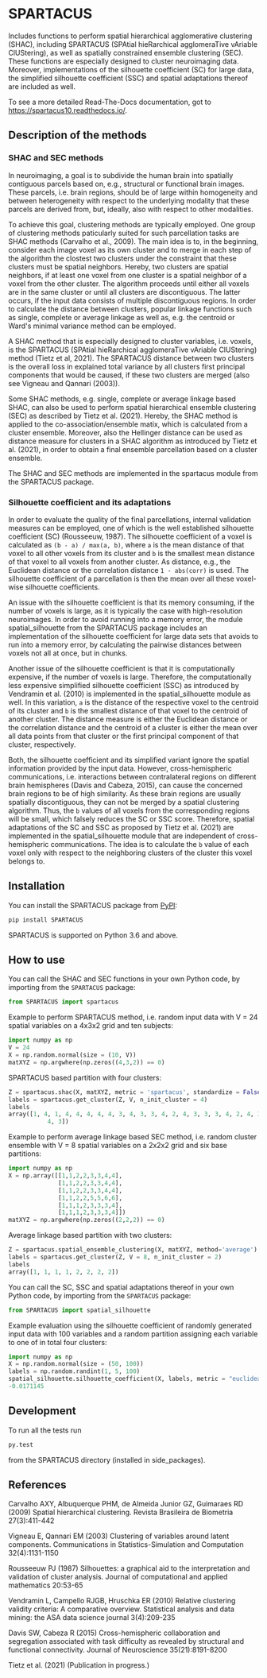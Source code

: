 # SPARTACUS
Includes functions to perform spatial hierarchical agglomerative clustering (SHAC),
including SPARTACUS (SPAtial hieRarchical agglomeraTive vAriable ClUStering), 
as well as spatially constrained ensemble clustering (SEC). These functions are 
especially designed to cluster neuroimaging data. Moreover, implementations of 
the silhouette coefficient (SC) for large data, the simplified silhouette 
coefficient (SSC) and spatial adaptations thereof are included as well. 

To see a more detailed Read-The-Docs documentation, got to <https://spartacus10.readthedocs.io/>.

## Description of the methods

### SHAC and SEC methods 

In neuroimaging, a goal is to subdivide the human brain into spatially contiguous 
parcels based on, e.g., structural or functional brain images.
These parcels, i.e. brain regions, should be of large within homogeneity and between 
heterogeneity with respect to the underlying modality that these 
parcels are derived from, but, ideally, also with respect to other modalities.

To achieve this goal, clustering methods are typically employed. One group of 
clustering methods paticularly suited for such parcellation tasks are SHAC methods
(Carvalho et al., 2009). 
The main idea is to, in the beginning, consider each image voxel as its own cluster
and to merge in each step of the algorithm the clostest two clusters under the
constraint that these clusters must be spatial neighbors. Hereby, two clusters are 
spatial neighbors, if at least one voxel from one cluster is a spatial neighbor 
of a voxel from the other cluster. The algorithm proceeds until either all voxels are 
in the same cluster or until all clusters are discontiguous. The latter occurs,
if the input data consists of multiple discontiguous regions. In order to calculate
the distance between clusters, popular linkage functions such as single, complete 
or average linkage as well as, e.g. the centroid or Ward's minimal variance method
can be employed.

A SHAC method that is especially designed to cluster variables, i.e. voxels, is the SPARTACUS 
(SPAtial hieRarchical agglomeraTive vAriable ClUStering) method (Tietz et al, 2021).
The SPARTACUS distance between two clusters is the overall loss in explained 
total variance by all clusters first principal components that would be caused, 
if these two clusters are merged (also see Vigneau and Qannari (2003)).

Some SHAC methods, e.g. single, complete or average linkage based SHAC, can also 
be used to perform spatial hierarchical ensemble clustering (SEC) as described 
by Tietz et al. (2021). Hereby, the SHAC method is applied to the co-association/ensemble
matix, which is calculated from a cluster ensemble. Moreover, also the Hellinger 
distance can be used as distance measure for clusters in a SHAC algorithm as 
introduced by Tietz et al. (2021), in order to obtain a final ensemble parcellation 
based on a cluster ensemble. 

The SHAC and SEC methods are implemented in the spartacus module from the SPARTACUS
package.

### Silhouette coefficient and its adaptations

In order to evaluate the quality of the final parcellations, internal validation
measures can be employed, one of which is the well established silhouette 
coefficient (SC) (Rousseeuw, 1987). The silhouette coefficient of a voxel is 
calculated as ``(b - a) / max(a, b)``, where ``a`` is the mean distance of that 
voxel to all other voxels from its cluster and ``b`` is the smallest mean distance 
of that voxel to all voxels from another cluster. As distance, e.g., the Euclidean
distance or the correlation distance ``1 - abs(corr)`` is used. The silhouette 
coefficient of a parcellation is then the mean over all these voxel-wise 
silhouette coefficients.

An issue with the silhouette coefficient is that its memory consuming, if the 
number of voxels is large, as it is typically the case with high-resolution 
neuroimages. In order to avoid running into a memory error, the module 
spatial_silhouette from the SPARTACUS package includes an implementation 
of the silhouette coefficient for large data sets that avoids to run into a memory 
error, by calculating the pairwise distances between voxels not all at once, but 
in chunks. 

Another issue of the silhouette coefficient is that it is computationally expensive,
if the number of voxels is large. Therefore, the computationally less expensive 
simplified silhouette coefficient (SSC) as introduced by Vendramin et al. (2010) 
is implemented in the spatial_silhouette module as well.
In this variation, ``a`` is the distance of the respective voxel to the centroid
of its cluster and ``b`` is the smallest distance of that voxel to the centroid 
of another cluster. The distance measure is either the Euclidean distance or the correlation
distance and the centroid of a cluster is either the mean over all data points 
from that cluster or the first principal component of that cluster, respectively.   

Both, the silhouette coefficient and its simplified variant ignore the spatial 
information provided by the input data. However, cross-hemispheric communications,
i.e. interactions between contralateral regions on different brain hemispheres
(Davis and Cabeza, 2015), can cause the concerned brain regions to be of high 
similarity. As these brain regions are usually spatially discontiguous, they can
not be merged by a spatial clustering algorithm. Thus, the ``b`` values of all voxels 
from the corresponding regions will be small, which falsely reduces the
SC or SSC score. Therefore, spatial adaptations of the SC and SSC as proposed 
by Tietz et al. (2021) are implemented in the spatial_silhouette module that are 
independent of cross-hemispheric communications. The idea is to calculate 
the ``b`` value of each voxel only with respect to the neighboring clusters of 
the cluster this voxel belongs to. 


## Installation

You can install the SPARTACUS package from [PyPI](https://pypi.org/project/SPARTACUS/):

```bash
pip install SPARTACUS
```

SPARTACUS is supported on Python 3.6 and above.

## How to use

You can call the SHAC and SEC functions in your own Python code, by importing 
from the `SPARTACUS` package:

```python
from SPARTACUS import spartacus
```

Example to perform SPARTACUS method, i.e. random input data with V = 24 spatial 
variables on a 4x3x2 grid and ten subjects:

```python
import numpy as np
V = 24
X = np.random.normal(size = (10, V))
matXYZ = np.argwhere(np.zeros((4,3,2)) == 0)
```
    
SPARTACUS based partition with four clusters:

```python
Z = spartacus.shac(X, matXYZ, metric = 'spartacus', standardize = False)
labels = spartacus.get_cluster(Z, V, n_init_cluster = 4)
labels
array([1, 4, 1, 4, 4, 4, 4, 4, 3, 4, 3, 3, 4, 2, 4, 3, 3, 3, 4, 2, 4, 3, 
           4, 3])
```        
           
Example to perform average linkage based SEC method, i.e. random cluster ensemble 
with V = 8 spatial variables on a 2x2x2 grid and six base partitions:           

```python
import numpy as np    
X = np.array([[1,1,2,2,3,3,4,4],
              [1,1,2,2,3,3,4,4],
              [1,1,2,2,3,3,4,4],
              [1,1,2,2,5,5,6,6],
              [1,1,1,2,3,3,3,4],
              [1,1,1,2,3,3,3,4]])
matXYZ = np.argwhere(np.zeros((2,2,2)) == 0)
```
    
Average linkage based partition with two clusters:

```python
Z = spartacus.spatial_ensemble_clustering(X, matXYZ, method='average')
labels = spartacus.get_cluster(Z, V = 8, n_init_cluster = 2)
labels
array([1, 1, 1, 1, 2, 2, 2, 2])
```    

You can call the SC, SSC and spatial adaptations thereof in your own Python code, 
by importing from the `SPARTACUS` package:

```python
from SPARTACUS import spatial_silhouette
```

Example evaluation using the silhouette coefficient of randomly generated input 
data with 100 variables and a random partition assigning each variable to one 
of in total four clusters:

```python
import numpy as np
X = np.random.normal(size = (50, 100))
labels = np.random.randint(1, 5, 100)
spatial_silhouette.silhouette_coefficient(X, labels, metric = "euclidean")   
-0.0171145
```
    
## Development

To run all the tests run

```bash
py.test 
```

from the SPARTACUS directory (installed in side_packages). 
    
## References

Carvalho AXY, Albuquerque PHM, de Almeida Junior GZ, Guimaraes RD (2009)
        Spatial hierarchical clustering. Revista Brasileira de Biometria 
        27(3):411-442
        
Vigneau E, Qannari EM (2003) Clustering of variables around latent components.
        Communications in Statistics-Simulation and Computation 32(4):1131-1150

Rousseeuw PJ (1987) Silhouettes: a graphical aid to the interpretation and 
        validation of cluster analysis. Journal of computational and applied 
        mathematics 20:53-65
        
Vendramin L, Campello RJGB, Hruschka ER (2010) Relative clustering validity 
        criteria: A comparative overview. Statistical analysis and data mining: 
        the ASA data science journal 3(4):209-235
        
Davis SW, Cabeza R (2015) Cross-hemispheric collaboration and segregation associated
        with task difficulty as revealed by structural and functional connectivity.
        Journal of Neuroscience 35(21):8191-8200
        
Tietz et al. (2021) (Publication in progress.)    
